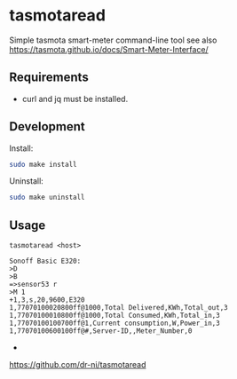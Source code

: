 # tasmotaread
Simple tasmota smart-meter command-line tool
see also https://tasmota.github.io/docs/Smart-Meter-Interface/

## Requirements

- curl and jq must be installed.

## Development


Install:
```sh
sudo make install
```

Uninstall:
```sh
sudo make uninstall
```

## Usage
```
tasmotaread <host>
```
```
Sonoff Basic E320:
>D
>B
=>sensor53 r
>M 1
+1,3,s,20,9600,E320
1,77070100020800ff@1000,Total Delivered,KWh,Total_out,3
1,77070100010800ff@1000,Total Consumed,KWh,Total_in,3
1,77070100100700ff@1,Current consumption,W,Power_in,3
1,77070100600100ff@#,Server-ID,,Meter_Number,0
```
-
https://github.com/dr-ni/tasmotaread

